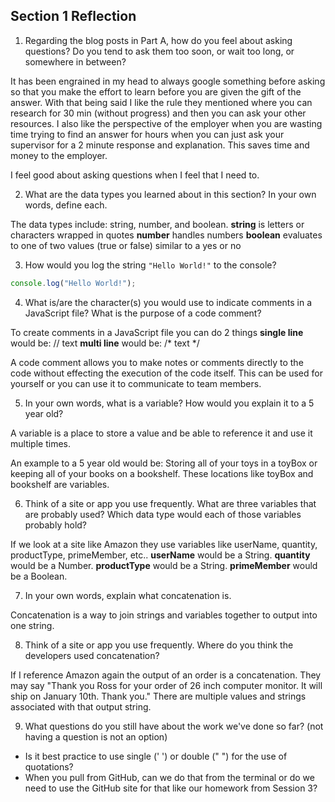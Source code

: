 ## Section 1 Reflection

1. Regarding the blog posts in Part A, how do you feel about asking questions? Do you tend to ask them too soon, or wait too long, or somewhere in between?

  It has been engrained in my head to always google something before asking so that you make the effort to learn before you are given the gift of the answer. With that being said I like the rule they mentioned where you can research for 30 min (without progress) and then you can ask your other resources. I also like the perspective of the employer when you are wasting time trying to find an answer for hours when you can just ask your supervisor for a 2 minute response and explanation. This saves time and money to the employer.

  I feel good about asking questions when I feel that I need to.

2. What are the data types you learned about in this section? In your own words, define each.

  The data types include: string, number, and boolean.
    **string** is letters or characters wrapped in quotes
    **number** handles numbers
    **boolean** evaluates to one of two values (true or false) similar to a yes or no


3. How would you log the string `"Hello World!"` to the console?

  ```Javascript
  console.log("Hello World!");
  ```

4. What is/are the character(s) you would use to indicate comments in a JavaScript file? What is the purpose of a code comment?

  To create comments in a JavaScript file you can do 2 things
  **single line** would be: // text
  **multi line** would be: /* text */

  A code comment allows you to make notes or comments directly to the code without effecting the execution of the code itself. This can be used for yourself or you can use it to communicate to team members.

5. In your own words, what is a variable? How would you explain it to a 5 year old?

  A variable is a place to store a value and be able to reference it and use it multiple times.

  An example to a 5 year old would be: Storing all of your toys in a toyBox or keeping all of your books on a bookshelf. These locations like toyBox and bookshelf are variables.

6. Think of a site or app you use frequently. What are three variables that are probably used? Which data type would each of those variables probably hold?

  If we look at a site like Amazon they use variables like userName, quantity, productType, primeMember, etc..
  **userName** would be a String.
  **quantity** would be a Number.
  **productType** would be a String.
  **primeMember** would be a Boolean.

7. In your own words, explain what concatenation is.

  Concatenation is a way to join strings and variables together to output into one string.

8. Think of a site or app you use frequently. Where do you think the developers used concatenation?

  If I reference Amazon again the output of an order is a concatenation. They may say "Thank you Ross for your order of 26 inch computer monitor. It will ship on January 10th. Thank you." There are multiple values and strings associated with that output string.

9. What questions do you still have about the work we've done so far? (not having a question is not an option)

  - Is it best practice to use single (' ') or double (" ") for the use of quotations?
  - When you pull from GitHub, can we do that from the terminal or do we need to use the GitHub site for that like our homework from Session 3?
